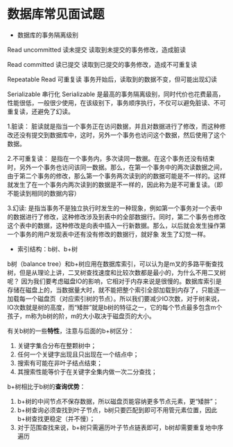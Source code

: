 # 数据库常见面试题
- 数据库的事务隔离级别

Read uncommitted 读未提交
读取到未提交的事务修改，造成脏读

Read committed 读已提交
读取到已提交的事务修改，造成不可重复读

Repeatable Read 可重复读
事务开始后，读取到的数据不变，但可能出现幻读

Serializable 串行化
Serializable 是最高的事务隔离级别，同时代价也花费最高，性能很低，一般很少使用，在该级别下，事务顺序执行，不仅可以避免脏读、不可重复读，还避免了幻读。

1.脏读：
脏读就是指当一个事务正在访问数据，并且对数据进行了修改，而这种修改还没有提交到数据库中，这时，另外一个事务也访问这个数据，然后使用了这个数据。


2.不可重复读：
是指在一个事务内，多次读同一数据。在这个事务还没有结束时，另外一个事务也访问该同一数据。那么，在第一个事务中的两次读数据之间，由于第二个事务的修改，那么第一个事务两次读到的的数据可能是不一样的。这样就发生了在一个事务内两次读到的数据是不一样的，因此称为是不可重复读。（即不能读到相同的数据内容）


3.幻读:
是指当事务不是独立执行时发生的一种现象，例如第一个事务对一个表中的数据进行了修改，这种修改涉及到表中的全部数据行。同时，第二个事务也修改这个表中的数据，这种修改是向表中插入一行新数据。那么，以后就会发生操作第一个事务的用户发现表中还有没有修改的数据行，就好象
发生了幻觉一样。


- 索引结构：b树、b+树

b树（balance tree）和b+树应用在数据库索引，可以认为是m叉的多路平衡查找树，但是从理论上讲，二叉树查找速度和比较次数都是最小的，为什么不用二叉树呢？ 
因为我们要考虑磁盘IO的影响，它相对于内存来说是很慢的。数据库索引是存储在磁盘上的，当数据量大时，就不能把整个索引全部加载到内存了，只能逐一加载每一个磁盘页（对应索引树的节点）。所以我们要减少IO次数，对于树来说，IO次数就是树的高度，而“矮胖”就是b树的特征之一，它的每个节点最多包含m个孩子，m称为b树的阶，m的大小取决于磁盘页的大小。

有关b树的一些**特性**，注意与后面的b+树区分：

1.  关键字集合分布在整颗树中；
2.  任何一个关键字出现且只出现在一个结点中；
3.  搜索有可能在非叶子结点结束；
4.  其搜索性能等价于在关键字全集内做一次二分查找；

b+树相比于b树的**查询优势**：

1.  b+树的中间节点不保存数据，所以磁盘页能容纳更多节点元素，更“矮胖”；
2.  b+树查询必须查找到叶子节点，b树只要匹配到即可不用管元素位置，因此b+树查找更稳定（并不慢）；
3.  对于范围查找来说，b+树只需遍历叶子节点链表即可，b树却需要重复地中序遍历